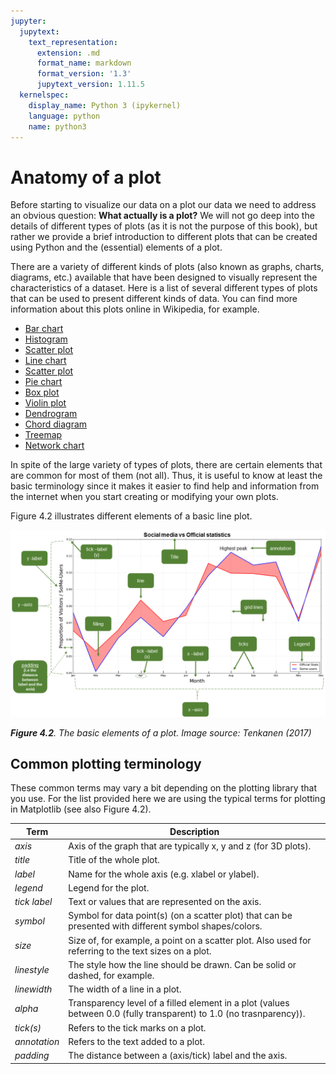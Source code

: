 ```yaml
---
jupyter:
  jupytext:
    text_representation:
      extension: .md
      format_name: markdown
      format_version: '1.3'
      jupytext_version: 1.11.5
  kernelspec:
    display_name: Python 3 (ipykernel)
    language: python
    name: python3
---
```


# Anatomy of a plot


Before starting to visualize our data on a plot our data we need to address an obvious question: **What actually is a plot?** We will not go deep into the details of different types of plots (as it is not the purpose of this book), but rather we provide a brief introduction to different plots that can be created using Python and the (essential) elements of a plot.

There are a variety of different kinds of plots (also known as graphs, charts, diagrams, etc.) available that have been designed to visually represent the characteristics of a dataset. Here is a list of several different types of plots that can be used to present different kinds of data. You can find more information about this plots online in Wikipedia, for example.

- [Bar chart](https://en.wikipedia.org/wiki/Bar_chart)
- [Histogram](https://en.wikipedia.org/wiki/Histogram)
- [Scatter plot](https://en.wikipedia.org/wiki/Scatter_plot)
- [Line chart](https://en.wikipedia.org/wiki/Line_chart)
- [Scatter plot](https://en.wikipedia.org/wiki/Scatter_plot)
- [Pie chart](https://en.wikipedia.org/wiki/Pie_chart)
- [Box plot](https://en.wikipedia.org/wiki/Box_plot)
- [Violin plot](https://en.wikipedia.org/wiki/Violin_plot)
- [Dendrogram](https://en.wikipedia.org/wiki/Dendrogram)
- [Chord diagram](https://en.wikipedia.org/wiki/Chord_diagram)
- [Treemap](https://en.wikipedia.org/wiki/Treemap)
- [Network chart](https://en.wikipedia.org/wiki/Network_chart)

In spite of the large variety of types of plots, there are certain elements that are common for most of them (not all). Thus, it is useful to know at least the basic terminology since it makes it easier to find help and information from the internet when you start creating or modifying your own plots.

Figure 4.2 illustrates different elements of a basic line plot.

![_**Figure 4.2**. The basic elements of a plot. Image source: Tenkanen (2017)_](../img/basic-elements-of-plot.png)

_**Figure 4.2**. The basic elements of a plot. Image source: Tenkanen (2017)_

## Common plotting terminology

These common terms may vary a bit depending on the plotting library that you use. For the list provided here we are using the typical terms for plotting in Matplotlib (see also Figure 4.2).

| Term         | Description                                                                                                         |
|--------------|---------------------------------------------------------------------------------------------------------------------|
| *axis*       | Axis of the graph that are typically x, y and z (for 3D plots).                                                     |
| *title*      | Title of the whole plot.                                                                                            |
| *label*      | Name for the whole axis (e.g. xlabel or ylabel).                                                                    |
| *legend*     | Legend for the plot.                                                                                                |
| *tick label* | Text or values that are represented on the axis.                                                                    |
| *symbol*     | Symbol for data point(s) (on a scatter plot) that can be presented with different symbol shapes/colors.             |
| *size*       | Size of, for example, a point on a scatter plot. Also used for referring to the text sizes on a plot.               |
| *linestyle*  | The style how the line should be drawn. Can be solid or dashed, for example.                                        |
| *linewidth*  | The width of a line in a plot.                                                                                      |
| *alpha*      | Transparency level of a filled element in a plot (values between 0.0 (fully transparent) to 1.0 (no trasnparency)). |
| *tick(s)*    | Refers to the tick marks on a plot.                                                                                 |
| *annotation* | Refers to the text added to a plot.                                                                                 |
| *padding*    | The distance between a (axis/tick) label and the axis.                                                              | 

```python

```
